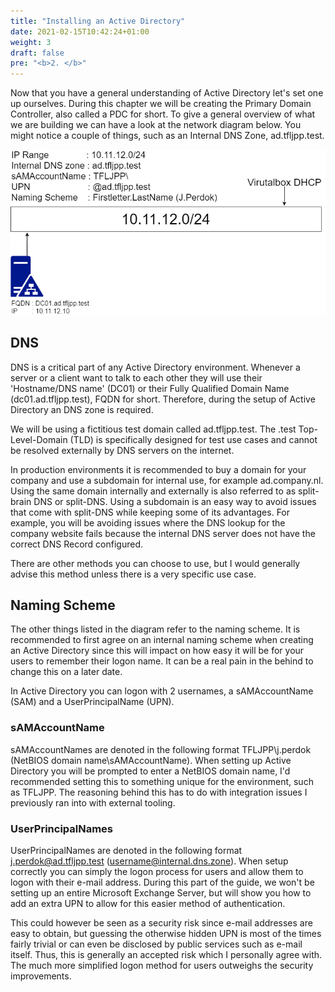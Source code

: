 ```yaml
---
title: "Installing an Active Directory"
date: 2021-02-15T10:42:24+01:00
weight: 3
draft: false
pre: "<b>2. </b>"
---
```


Now that you have a general understanding of Active Directory let's set one up ourselves. During this chapter we will be creating the Primary Domain Controller, also called a PDC for short. To give a general overview of what we are building we can have a look at the network diagram below. You might notice a couple of things, such as an Internal DNS Zone, ad.tfljpp.test.

![](tfljpp.png)

## DNS

DNS is a critical part of any Active Directory environment. Whenever a server or a client want to talk to each other they will use their 'Hostname/DNS name' (DC01) or their Fully Qualified Domain Name (dc01.ad.tfljpp.test), FQDN for short. Therefore, during the setup of Active Directory an DNS zone is required.

We will be using a fictitious test domain called ad.tfljpp.test. The .test Top-Level-Domain (TLD) is specifically designed for test use cases and cannot be resolved externally by DNS servers on the internet.

In production environments it is recommended to buy a domain for your company and use a subdomain for internal use, for example ad.company.nl. Using the same domain internally and externally is also referred to as split-brain DNS or split-DNS. Using a subdomain is an easy way to avoid issues that come with split-DNS while keeping some of its advantages. For example, you will be avoiding issues where the DNS lookup for the company website fails because the internal DNS server does not have the correct DNS Record configured.

There are other methods you can choose to use, but I would generally advise this method unless there is a very specific use case.

## Naming Scheme

The other things listed in the diagram refer to the naming scheme. It is recommended to first agree on an internal naming scheme when creating an Active Directory since this will impact on how easy it will be for your users to remember their logon name. It can be a real pain in the behind to change this on a later date.

In Active Directory you can logon with 2 usernames, a sAMAccountName (SAM) and a UserPrincipalName (UPN).

### sAMAccountName

sAMAccountNames are denoted in the following format TFLJPP\j.perdok (NetBIOS domain name\sAMAccountName). When setting up Active Directory you will be prompted to enter a NetBIOS domain name, I'd recommended setting this to something unique for the environment, such as TFLJPP. The reasoning behind this has to do with integration issues I previously ran into with external tooling.

### UserPrincipalNames

UserPrincipalNames are denoted in the following format j.perdok@ad.tfljpp.test (username@internal.dns.zone). When setup correctly you can simply the logon process for users and allow them to logon with their e-mail address. During this part of the guide, we won't be setting up an entire Microsoft Exchange Server, but will show you how to add an extra UPN to allow for this easier method of authentication.

This could however be seen as a security risk since e-mail addresses are easy to obtain, but guessing the otherwise hidden UPN is most of the times fairly trivial or can even be disclosed by public services such as e-mail itself. Thus, this is generally an accepted risk which I personally agree with. The much more simplified logon method for users outweighs the security improvements.

